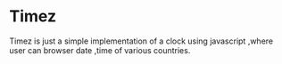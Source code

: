 # Timez
Timez is just a simple implementation of a clock using javascript ,where user can browser date ,time of various countries.
